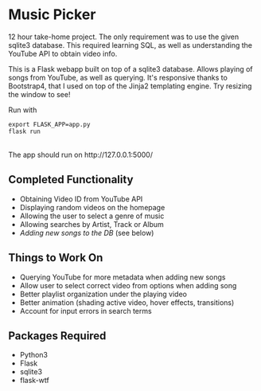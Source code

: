 Music Picker
===============

12 hour take-home project. The only requirement was to use the given sqlite3 database. This required learning SQL, as well as understanding the YouTube API to obtain video info.

This is a Flask webapp built on top of a sqlite3 database. Allows playing of songs from YouTube, as well as querying.
It's responsive thanks to Bootstrap4, that I used on top of the Jinja2 templating engine. Try resizing the window to see!<br/>

Run with <br/>
```
export FLASK_APP=app.py
flask run
```
<br/>
The app should run on http://127.0.0.1:5000/

Completed Functionality
-------------

* Obtaining Video ID from YouTube API
* Displaying random videos on the homepage
* Allowing the user to select a genre of music
* Allowing searches by Artist, Track or Album
* *Adding new songs to the DB* (see below)

Things to Work On
-------------

* Querying YouTube for more metadata when adding new songs
* Allow user to select correct video from options when adding song
* Better playlist organization under the playing video
* Better animation (shading active video, hover effects, transitions)
* Account for input errors in search terms

Packages Required
----------------

* Python3
* Flask
* sqlite3
* flask-wtf
